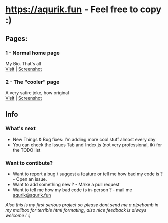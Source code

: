 # https://aqurik.fun - Feel free to copy :)



## Pages:
### 1 - Normal home page
My Bio. That's all <br />
[Visit](https://aqurik.fun) | [Screenshot](https://github.com/user-attachments/assets/b17cf286-553e-438d-93f5-ea756d8f794a)
### 2 - The "cooler" page 
A very satire joke, how original <br />
[Visit](https://aqurik.fun/cool) | [Screenshot](https://github.com/user-attachments/assets/1bd31fd0-ba89-4295-a4af-d6c0ba674067)
## Info
### What's next
* New Things & Bug fixes: I’m adding more cool stuff almost every day <br />
* You can check the Issues Tab and Index.js (not very professional, ik) for the TODO list <br />
### Want to contibute?
* Want to report a bug / suggest a feature or tell me how bad my code is ? - Open an issue.
* Want to add something new ? - Make a pull request
* Want to tell me how my bad code is in-person ? - mail me aqurik@aqurik.fun




*Also this is my first serious project so please dont send me a pipebomb in my mailbox for terrible html formating, also nice feedback is always welcome ! :)*
